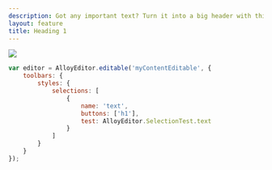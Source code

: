 ```yaml
---
description: Got any important text? Turn it into a big header with this button!
layout: feature
title: Heading 1
---
```

<div class="thumbnail">
  <img class="img img-polaroid" src="/images/features/button-h1.gif"/>
</div>

```javascript
var editor = AlloyEditor.editable('myContentEditable', {
	toolbars: {
		styles: {
			selections: [
				{
					name: 'text',
					buttons: ['h1'],
					test: AlloyEditor.SelectionTest.text
				}
			]
		}
	}
});
```
